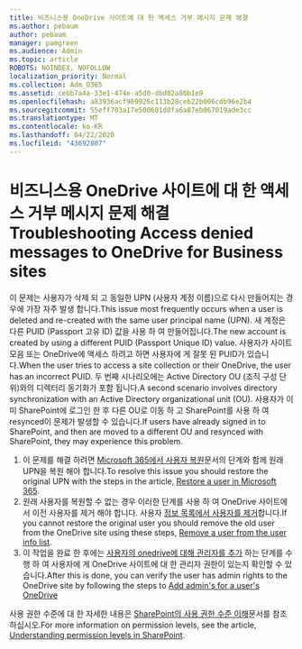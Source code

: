 ```yaml
---
title: 비즈니스용 OneDrive 사이트에 대 한 액세스 거부 메시지 문제 해결
ms.author: pebaum
author: pebaum
manager: pamgreen
ms.audience: Admin
ms.topic: article
ROBOTS: NOINDEX, NOFOLLOW
localization_priority: Normal
ms.collection: Adm_O365
ms.assetid: cebb7a4a-33e1-474e-a5d0-dbd02a80b1e9
ms.openlocfilehash: a83936acf969926c113b28ceb22b006cdb96e2b4
ms.sourcegitcommit: 55eff703a17e500681d8fa6a87eb067019ade3cc
ms.translationtype: MT
ms.contentlocale: ko-KR
ms.lasthandoff: 04/22/2020
ms.locfileid: "43692807"
---
```

# <a name="troubleshooting-access-denied-messages-to-onedrive-for-business-sites"></a><span data-ttu-id="00bcb-102">비즈니스용 OneDrive 사이트에 대 한 액세스 거부 메시지 문제 해결</span><span class="sxs-lookup"><span data-stu-id="00bcb-102">Troubleshooting Access denied messages to OneDrive for Business sites</span></span>

<span data-ttu-id="00bcb-103">이 문제는 사용자가 삭제 되 고 동일한 UPN (사용자 계정 이름)으로 다시 만들어지는 경우에 가장 자주 발생 합니다.</span><span class="sxs-lookup"><span data-stu-id="00bcb-103">This issue most frequently occurs when a user is deleted and re-created with the same user principal name (UPN).</span></span> <span data-ttu-id="00bcb-104">새 계정은 다른 PUID (Passport 고유 ID) 값을 사용 하 여 만들어집니다.</span><span class="sxs-lookup"><span data-stu-id="00bcb-104">The new account is created by using a different PUID (Passport Unique ID) value.</span></span> <span data-ttu-id="00bcb-105">사용자가 사이트 모음 또는 OneDrive에 액세스 하려고 하면 사용자에 게 잘못 된 PUID가 있습니다.</span><span class="sxs-lookup"><span data-stu-id="00bcb-105">When the user tries to access a site collection or their OneDrive, the user has an incorrect PUID.</span></span> <span data-ttu-id="00bcb-106">두 번째 시나리오에는 Active Directory OU (조직 구성 단위)와의 디렉터리 동기화가 포함 됩니다.</span><span class="sxs-lookup"><span data-stu-id="00bcb-106">A second scenario involves directory synchronization with an Active Directory organizational unit (OU).</span></span> <span data-ttu-id="00bcb-107">사용자가 이미 SharePoint에 로그인 한 후 다른 OU로 이동 하 고 SharePoint를 사용 하 여 resynced이 문제가 발생할 수 있습니다.</span><span class="sxs-lookup"><span data-stu-id="00bcb-107">If users have already signed in to SharePoint, and then are moved to a different OU and resynced with SharePoint, they may experience this problem.</span></span>

1. <span data-ttu-id="00bcb-108">이 문제를 해결 하려면 [Microsoft 365에서 사용자 복원](https://docs.microsoft.com/office365/admin/add-users/restore-user?view=o365-worldwide)문서의 단계와 함께 원래 UPN을 복원 해야 합니다.</span><span class="sxs-lookup"><span data-stu-id="00bcb-108">To resolve this issue you should restore the original UPN with the steps in the article, [Restore a user in Microsoft 365](https://docs.microsoft.com/office365/admin/add-users/restore-user?view=o365-worldwide).</span></span>
2. <span data-ttu-id="00bcb-109">원래 사용자를 복원할 수 없는 경우 이러한 단계를 사용 하 여 OneDrive 사이트에서 이전 사용자를 제거 해야 합니다. 사용자 [정보 목록에서 사용자를 제거]()합니다.</span><span class="sxs-lookup"><span data-stu-id="00bcb-109">If you cannot restore the original user you should remove the old user from the OneDrive site using these steps, [Remove a user from the user info list]().</span></span> 
3. <span data-ttu-id="00bcb-110">이 작업을 완료 한 후에는 [사용자의 onedrive에 대해 관리자를 추가](https://docs.microsoft.com/sharepoint/manage-user-profiles) 하는 단계를 수행 하 여 사용자에 게 OneDrive 사이트에 대 한 관리자 권한이 있는지 확인할 수 있습니다.</span><span class="sxs-lookup"><span data-stu-id="00bcb-110">After this is done, you can verify the user has admin rights to the OneDrive site by following the steps to [Add admin's for a user's OneDrive](https://docs.microsoft.com/sharepoint/manage-user-profiles)</span></span>

<span data-ttu-id="00bcb-111">사용 권한 수준에 대 한 자세한 내용은 [SharePoint의 사용 권한 수준 이해](https://docs.microsoft.com/sharepoint/understanding-permission-levels)문서를 참조 하십시오.</span><span class="sxs-lookup"><span data-stu-id="00bcb-111">For more information on permission levels, see the article, [Understanding permission levels in SharePoint](https://docs.microsoft.com/sharepoint/understanding-permission-levels).</span></span>
